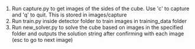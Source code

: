 1. Run capture.py to get images of the sides of the cube. Use 'c' to capture and 'q' to quit. This is stored in images/capture
2. Run train.py inside detector folder to train images in training_data folder
3. Run new_solver.py to solve the cube based on images in the specified folder and outputs the solution string after confirming with each image (esc to go to next image)
